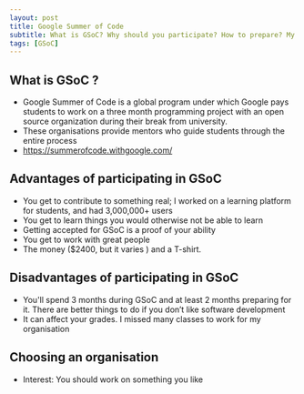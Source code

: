 ```yaml
---
layout: post
title: Google Summer of Code
subtitle: What is GSoC? Why should you participate? How to prepare? My experience.
tags: [GSoC]
---
```


## What is GSoC ?
 - Google Summer of Code is a global program under which Google
   pays students to work on a three month programming project with
   an open source organization during their break from university.
 - These organisations provide mentors who guide students through
   the entire process
 - https://summerofcode.withgoogle.com/


## Advantages of participating in GSoC
 - You get to contribute to something real; I worked on a learning
   platform for students, and had 3,000,000+ users
 - You get to learn things you would otherwise not be able to learn
 - Getting accepted for GSoC is a proof of your ability
 - You get to work with great people
 - The money ($2400, but it varies ) and a T-shirt.

## Disadvantages of participating in GSoC
 - You'll spend 3 months during GSoC and at least 2 months preparing
   for it. There are better things to do if you don’t like software
   development
 - It can affect your grades. I missed many classes to work for my
   organisation

## Choosing an organisation
 - Interest: You should work on something you like